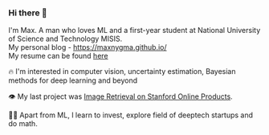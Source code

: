 ### Hi there 👋

<!-- ![competition](https://road-to-kaggle-grandmaster.vercel.app/api/badges/dwdkills/competition) -->
<!-- ![dataset](https://road-to-kaggle-grandmaster.vercel.app/api/badges/dwdkills/dataset)
![notebook](https://road-to-kaggle-grandmaster.vercel.app/api/badges/dwdkills/notebook)
![discussion](https://road-to-kaggle-grandmaster.vercel.app/api/badges/dwdkills/discussion) -->

I'm Max. A man who loves ML and a first-year student at National University of Science and Technology MISIS.
<br>
My personal blog - https://maxnygma.github.io/
<br>
My resume can be found [here](https://drive.google.com/file/d/1E3iolK8VKuo2fwuH2gIzEwFiQuIFerbT/view?usp=sharing)

🔥 I'm interested in computer vision, uncertainty estimation, Bayesian methods for deep learning and beyond

👁️ My last project was [Image Retrieval on Stanford Online Products](https://github.com/maxnygma/image-retrieval-tinkoff-ai).

👨‍💻 Apart from ML, I learn to invest, explore field of deeptech startups and do math. 
  


